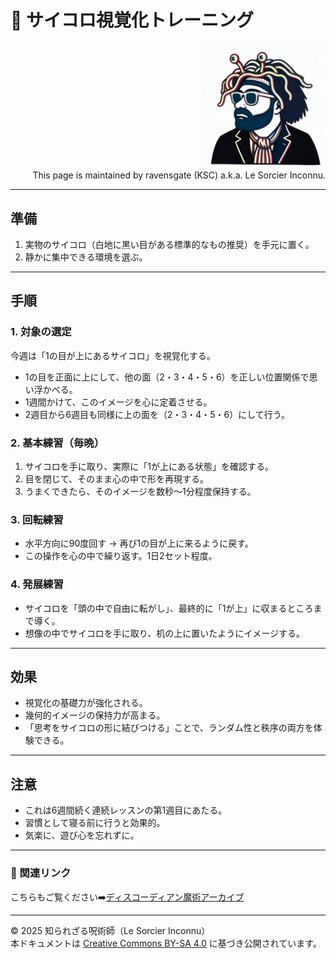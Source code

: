 # 🍏 サイコロ視覚化トレーニング  

<div align="right">
<img src="ksc5.png" width="200"><br>
This page is maintained by ravensgate (KSC) a.k.a. Le Sorcier Inconnu.</vr><br>
</div>

---

## 準備
1. 実物のサイコロ（白地に黒い目がある標準的なもの推奨）を手元に置く。  
2. 静かに集中できる環境を選ぶ。  

---

## 手順

### 1. 対象の選定  
今週は「1の目が上にあるサイコロ」を視覚化する。  
- 1の目を正面に上にして、他の面（2・3・4・5・6）を正しい位置関係で思い浮かべる。  
- 1週間かけて、このイメージを心に定着させる。  
- 2週目から6週目も同様に上の面を（2・3・4・5・6）にして行う。  

### 2. 基本練習（毎晩）  
1. サイコロを手に取り、実際に「1が上にある状態」を確認する。  
2. 目を閉じて、そのまま心の中で形を再現する。  
3. うまくできたら、そのイメージを数秒〜1分程度保持する。  

### 3. 回転練習  
- 水平方向に90度回す → 再び1の目が上に来るように戻す。  
- この操作を心の中で繰り返す。1日2セット程度。  

### 4. 発展練習  
- サイコロを「頭の中で自由に転がし」、最終的に「1が上」に収まるところまで導く。  
- 想像の中でサイコロを手に取り、机の上に置いたようにイメージする。  

---

## 効果
- 視覚化の基礎力が強化される。  
- 幾何的イメージの保持力が高まる。  
- 「思考をサイコロの形に結びつける」ことで、ランダム性と秩序の両方を体験できる。  

---

## 注意
- これは6週間続く連続レッスンの第1週目にあたる。  
- 習慣として寝る前に行うと効果的。  
- 気楽に、遊び心を忘れずに。  

---

### 📎 関連リンク

こちらもご覧ください➡️[ディスコーディアン魔術アーカイブ](https://github.com/ravensgate-tux/Discordianism_ksc/blob/main/README.md)

---

© 2025 知られざる呪術師（Le Sorcier Inconnu）  
本ドキュメントは [Creative Commons BY-SA 4.0](https://creativecommons.org/licenses/by-sa/4.0/deed.ja) に基づき公開されています。
